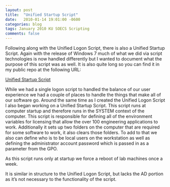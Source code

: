 ```yaml
---
layout: post
title:  "Unified Startup Script"
date:   2010-01-14 19:01:00 -0600
categories: blog
tags: January 2010 KU SOECS Scripting
comments: false
---
```

Following along with the Unified Logon Script, there is also a Unified Startup Script. Again with the release of Windows 7 much of what we did via script technologies is now handled differently but I wanted to document what the purpose of this script was as well. It is also quite long so you can find it in my public repo at the following URL:

[Unified Startup Script](https://github.com/jeffpatton1971/mod-posh/blob/master/vbs/production/UnifiedStartupScript.vbs)

While we had a single logon script to handled the balance of our user experience we had a couple of places to handle the things that make all of our software go. Around the same time as I created the Unified Logon Script I also began working on a Unified Startup Script. This script runs at computer startup and therefore runs in the SYSTEM context of the computer. This script is responsible for defining all of the environment variables for licensing that allow the over 100 engineering applications to work. Additionally it sets up two folders on the computer that are required for some software to work, it also clears those folders. To add to that we also can define who is to be local users on the workstation as well as defining the administrator account password which is passed in as a parameter from the GPO.

As this script runs only at startup we force a reboot of lab machines once a week.

It is similar in structure to the Unified Logon Script, but lacks the AD portion as it’s not necessary to the functionality of the script.
